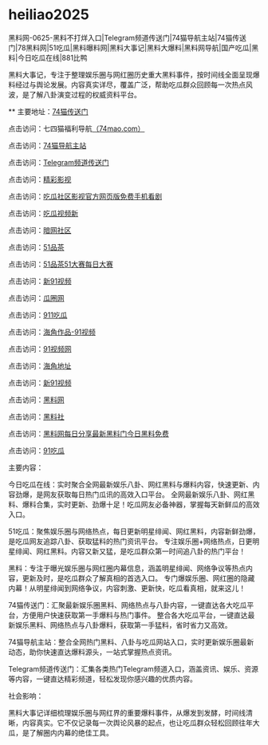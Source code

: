 # heiliao2025
黑料网-0625-黑料不打烊入口|Telegram频道传送门|74猫导航主站|74猫传送门|78黑料网|51吃瓜|黑料曝料网|黑料大事记|黑料大爆料|黑料网导航|国产吃瓜|黑料|今日吃瓜在线|881比鸭

黑料大事记，专注于整理娱乐圈与网红圈历史重大黑料事件，按时间线全面呈现爆料经过与舆论发展。内容真实详尽，覆盖广泛，帮助吃瓜群众回顾每一次热点风波，是了解八卦演变过程的权威资料平台。

** 主要地址：<a href="https://74mao.com/">74猫传送门</a>

点击访问：七四猫福利导航<a href="https://74mao.com/">（74mao.com）</a>

点击访问：<a href="https://74mao.com/">74猫导航主站</a>

点击访问：<a href="https://74mao.com/">Telegram频道传送门</a>

点击访问：<a href="https://hj-216.pages.dev/">精彩影视</a>

点击访问：<a href="https://cg6-01.pages.dev/">吃瓜社区影视官方网页版免费手机看剧</a>

点击访问：<a href="https://cg9-07.pages.dev/">吃瓜视频新</a>

点击访问：<a href="https://cg4-08.pages.dev/">暗网社区</a>

点击访问：<a href="https://pc5-05.pages.dev/">51品茶</a>

点击访问：<a href="https://pc1-06.pages.dev/">51品茶51大赛每日大赛</a>

点击访问：<a href="https://cg5-01.pages.dev/">新91视频</a>

点击访问：<a href="https://cg5-01.pages.dev/">瓜圈网</a>

点击访问：<a href="https://cg9-02.pages.dev/">911吃瓜</a>

点击访问：<a href="https://hj-62.pages.dev/">海角作品-91视频</a>

点击访问：<a href="https://hj-72.pages.dev/">91视频网</a>

点击访问：<a href="https://hj-94.pages.dev/">海角地址</a>

点击访问：<a href="https://hj-86.pages.dev/">新91视频</a>

点击访问：<a href="https://heiliao662.pages.dev/">黑料网</a>

点击访问：<a href="https://hls-15.pages.dev/">黑料社</a>

点击访问：<a href="https://heiliao280.pages.dev/">黑料网每日分享最新黑料门今日黑料免费</a>

点击访问：<a href="https://91chiguazhongxin.pages.dev/">91吃瓜</a>

主要内容：

今日吃瓜在线：实时聚合全网最新娱乐八卦、网红黑料与爆料内容，快速更新、内容劲爆，是网友获取每日热门瓜讯的高效入口平台。
全网最新娱乐八卦、网红黑料、爆料合集，实时更新、劲爆十足！吃瓜网友必备神器，掌握每天新鲜瓜的高效入口。

51吃瓜：聚焦娱乐圈与网络热点，每日更新明星绯闻、网红黑料，内容新鲜劲爆，是吃瓜网友追踪八卦、获取猛料的热门资讯平台。
专注娱乐圈+网络热点，日更明星绯闻、网红黑料。内容又新又猛，是吃瓜群众第一时间追八卦的热门平台！

黑料：专注于曝光娱乐圈与网红圈内幕信息，涵盖明星绯闻、网络争议等热点内容，更新及时，是吃瓜群众了解真相的首选入口。
专门爆娱乐圈、网红圈的隐藏内幕！从明星绯闻到网络争议，内容刺激、更新快，吃瓜看真相，就来这儿！

74猫传送门：汇聚最新娱乐圈黑料、网络热点与八卦内容，一键直达各大吃瓜平台，方便用户快速获取第一手爆料与热门事件。
整合各大吃瓜平台，一键直达最新娱乐黑料、网络热点与八卦爆料，获取第一手猛料，省时省力又高效。

74猫导航主站：整合全网热门黑料、八卦与吃瓜网站入口，实时更新娱乐圈最新动态，助你快速直达爆料源头，一站式掌握热点资讯。

Telegram频道传送门：汇集各类热门Telegram频道入口，涵盖资讯、娱乐、资源等内容，一键直达精彩频道，轻松发现你感兴趣的优质内容。

社会影响：

黑料大事记详细梳理娱乐圈与网红界的重要爆料事件，从爆发到发酵，时间线清晰，内容真实。它不仅记录每一次舆论风暴的起点，也让吃瓜群众轻松回顾往年大瓜，是了解圈内内幕的绝佳工具。

<span style="display:none;">[Canonical link](）</span>
